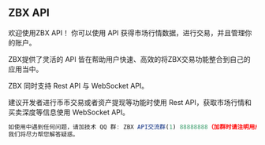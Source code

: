 ## ZBX API

欢迎使用ZBX API！ 你可以使用 API 获得市场行情数据，进行交易，并且管理你的账户。

ZBX提供了灵活的 API 皆在帮助用户快速、高效的将ZBX交易功能整合到自己的应用当中。

ZBX 同时支持 Rest API 与 WebSocket API。

建议开发者进行币币交易或者资产提现等功能时使用 Rest API，获取市场行情和买卖深度等信息使用 WebSocket API。


```js
如使用中遇到任何问题，请加技术 QQ 群: ZBX API交流群(1) 88888888（加群时请注明用户名和编程语言），
我们将尽力帮您解答疑惑。
```